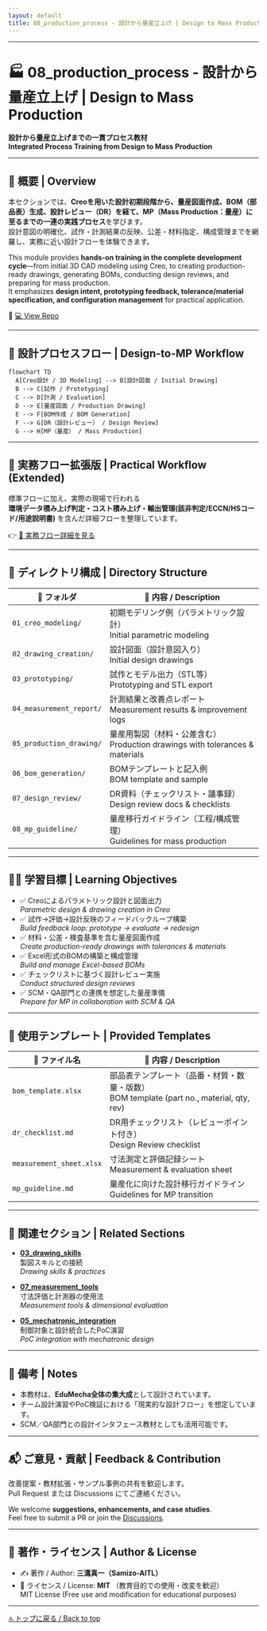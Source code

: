 ```yaml
---
layout: default
title: 08_production_process - 設計から量産立上げ | Design to Mass Production
---
```


---

# 🏭 **08_production_process - 設計から量産立上げ | Design to Mass Production**

**設計から量産立上げまでの一貫プロセス教材**  
**Integrated Process Training from Design to Mass Production**

---

## 📘 **概要 | Overview**

本セクションでは、**Creoを用いた設計初期段階から、量産図面作成、BOM（部品表）生成、設計レビュー（DR）を経て、MP（Mass Production：量産）に至るまでの一連の実践プロセス**を学びます。  
設計意図の明確化、試作・計測結果の反映、公差・材料指定、構成管理までを網羅し、実務に近い設計フローを体験できます。  

This module provides **hands-on training in the complete development cycle**—from initial 3D CAD modeling using Creo, to creating production-ready drawings, generating BOMs, conducting design reviews, and preparing for mass production.  
It emphasizes **design intent, prototyping feedback, tolerance/material specification, and configuration management** for practical application.  

🔗 [💻 View Repo](https://github.com/Samizo-AITL/EduMecha/tree/main/08_production_process)

---

## 🔁 **設計プロセスフロー | Design-to-MP Workflow**

```mermaid
flowchart TD
  A[Creo設計 / 3D Modeling] --> B[設計図面 / Initial Drawing]
  B --> C[試作 / Prototyping]
  C --> D[計測 / Evaluation]
  D --> E[量産図面 / Production Drawing]
  E --> F[BOM作成 / BOM Generation]
  F --> G[DR（設計レビュー） / Design Review]
  G --> H[MP（量産） / Mass Production]
```

---

## 🔗 **実務フロー拡張版 | Practical Workflow (Extended)**

標準フローに加え、実際の現場で行われる  
**環境データ積み上げ判定・コスト積み上げ・輸出管理(該非判定/ECCN/HSコード/用途説明書)** を含んだ詳細フローを整理しています。  

👉 [📄 実務フロー詳細を見る](./production_process_flow.md)

---

## 📂 **ディレクトリ構成 | Directory Structure**

| 📁 フォルダ | 📘 内容 / Description |
|-------------|-------------------------|
| `01_creo_modeling/` | 初期モデリング例（パラメトリック設計）<br>Initial parametric modeling |
| `02_drawing_creation/` | 設計図面（設計意図入り）<br>Initial design drawings |
| `03_prototyping/` | 試作とモデル出力（STL等）<br>Prototyping and STL export |
| `04_measurement_report/` | 計測結果と改善点レポート<br>Measurement results & improvement logs |
| `05_production_drawing/` | 量産用製図（材料・公差含む）<br>Production drawings with tolerances & materials |
| `06_bom_generation/` | BOMテンプレートと記入例<br>BOM template and sample |
| `07_design_review/` | DR資料（チェックリスト・議事録）<br>Design review docs & checklists |
| `08_mp_guideline/` | 量産移行ガイドライン（工程/構成管理）<br>Guidelines for mass production |

---

## 🧑‍🏫 **学習目標 | Learning Objectives**

- ✅ Creoによるパラメトリック設計と図面出力  
  *Parametric design & drawing creation in Creo*  
- ✅ 試作→評価→設計反映のフィードバックループ構築  
  *Build feedback loop: prototype → evaluate → redesign*  
- ✅ 材料・公差・検査基準を含む量産図面作成  
  *Create production-ready drawings with tolerances & materials*  
- ✅ Excel形式のBOMの構築と構成管理  
  *Build and manage Excel-based BOMs*  
- ✅ チェックリストに基づく設計レビュー実施  
  *Conduct structured design reviews*  
- ✅ SCM・QA部門との連携を想定した量産準備  
  *Prepare for MP in collaboration with SCM & QA*  

---

## 📄 **使用テンプレート | Provided Templates**

| 📄 ファイル名 | 📘 内容 / Description |
|---------------|-------------------------|
| `bom_template.xlsx` | 部品表テンプレート（品番・材質・数量・版数）<br>BOM template (part no., material, qty, rev) |
| `dr_checklist.md` | DR用チェックリスト（レビューポイント付き）<br>Design Review checklist |
| `measurement_sheet.xlsx` | 寸法測定と評価記録シート<br>Measurement & evaluation sheet |
| `mp_guideline.md` | 量産化に向けた設計移行ガイドライン<br>Guidelines for MP transition |

---

## 🔗 **関連セクション | Related Sections**

- [**03_drawing_skills**](../03_drawing_skills/)  
  製図スキルとの接続  
  *Drawing skills & practices*  

- [**07_measurement_tools**](../07_measurement_tools/)  
  寸法評価と計測器の使用法  
  *Measurement tools & dimensional evaluation*  

- [**05_mechatronic_integration**](../05_mechatronic_integration/)  
  制御対象と設計統合したPoC演習  
  *PoC integration with mechatronic design*  

---

## 📝 **備考 | Notes**

- 本教材は、**EduMecha全体の集大成**として設計されています。  
- チーム設計演習やPoC検証における「現実的な設計フロー」を想定しています。  
- SCM／QA部門との設計インタフェース教材としても活用可能です。  

---

## 📬 **ご意見・貢献 | Feedback & Contribution**

改善提案・教材拡張・サンプル事例の共有を歓迎します。  
Pull Request または Discussions にてご連絡ください。  

We welcome **suggestions, enhancements, and case studies**.  
Feel free to submit a PR or join the [Discussions](https://github.com/Samizo-AITL/EduMecha/discussions).  

---

## 👤 **著作・ライセンス | Author & License**

- ✍️ 著作 / Author: **三溝真一（Samizo-AITL）**  
- 📜 ライセンス / License: **MIT** （教育目的での使用・改変を歓迎）  
  MIT License (Free use and modification for educational purposes)

---

[🔝 トップに戻る / Back to top](#top)
